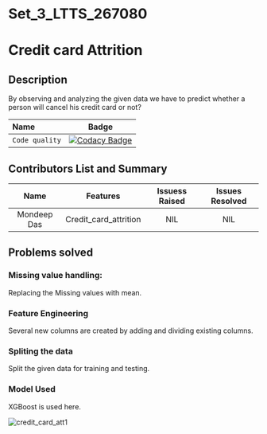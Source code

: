 # Set_3_LTTS_267080


# Credit card Attrition

##  Description

By observing and analyzing the given data we have to predict whether a person will cancel his credit card or not?



| Name       |   Badge  | 
| :------------ |:---------------:| 
| ```Code quality```    |[![Codacy Badge](https://app.codacy.com/project/badge/Grade/80f6c5fa6806417a85f732db7803f22e)](https://www.codacy.com/gh/mjanu/Set_3_LTTS_267080/dashboard?utm_source=github.com&amp;utm_medium=referral&amp;utm_content=mjanu/Set_3_LTTS_267080&amp;utm_campaign=Badge_Grade)

## Contributors List and Summary

   |   Name          | Features          |    Issuess Raised |   Issues Resolved |      
   |:---------------:| :---------------: | :---------------:| :---------------:| 
   | Mondeep Das     | Credit_card_attrition     |NIL             |  NIL              |    


## Problems solved

### Missing value handling:
  Replacing the Missing values with mean.

### Feature Engineering
   Several new columns are created by adding and dividing existing columns.
   
### Spliting the data
  Split the given data for training and testing.
   
   
### Model Used
  XGBoost is used here.
  
![credit_card_att1](https://user-images.githubusercontent.com/39588204/126078272-1b139a16-fa97-4167-92b9-edf0c9f7d64f.PNG)


